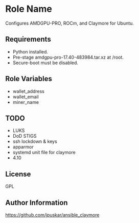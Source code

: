 Role Name
=========

Configures AMDGPU-PRO, ROCm, and Claymore for Ubuntu.


Requirements
------------

- Python installed.
- Pre-stage amdgpu-pro-17.40-483984.tar.xz at /root.
- Secure-boot must be disabled.


Role Variables
--------------

- wallet_address
- wallet_email
- miner_name


TODO
----

- LUKS
- DoD STIGS
- ssh lockdown & keys
- apparmor
- systemd unit file for claymore
- 4.10


License
-------

GPL


Author Information
------------------

https://github.com/jpuskar/ansible_claymore
